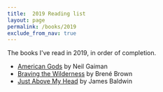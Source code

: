 ```yaml
---
title:  2019 Reading list
layout: page
permalink: /books/2019
exclude_from_nav: true
---
```


The books I've read in 2019, in order of completion.

* [American Gods](https://smile.amazon.com/American-Gods-Neil-Gaiman/dp/0380973650/) by Neil Gaiman
* [Braving the Wilderness](https://smile.amazon.com/Braving-Wilderness-quest-belonging-courage/dp/1785041754/) by Bren&eacute; Brown
* [Just Above My Head](https://smile.amazon.com/Just-Above-My-Head-Novel/dp/0385334567/) by James Baldwin

